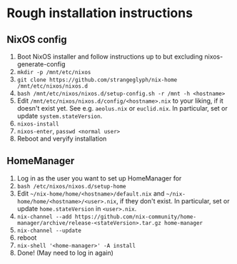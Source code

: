 # Rough installation instructions

## NixOS config
1. Boot NixOS installer and follow instructions up to but excluding nixos-generate-config
2. `mkdir -p /mnt/etc/nixos`
3. `git clone https://github.com/strangeglyph/nix-home /mnt/etc/nixos/nixos.d`
4. `bash /mnt/etc/nixos/nixos.d/setup-config.sh -r /mnt -h <hostname>`
5. Edit `/mnt/etc/nixos/nixos.d/config/<hostname>.nix` to your liking, if it doesn't exist yet. 
   See e.g. `aeolus.nix` or `euclid.nix`. In particular, set or update `system.stateVersion`.
6. `nixos-install`
7. `nixos-enter`, `passwd <normal user>`
8. Reboot and veryify installation

## HomeManager
1. Log in as the user you want to set up HomeManager for
2. `bash /etc/nixos/nixos.d/setup-home` 
3. Edit `~/nix-home/home/<hostname>/default.nix` and `~/nix-home/home/<hostname>/<user>.nix`, 
   if they don't exist. In particular, set or update `home.stateVersion` in `<user>.nix`.
4. `nix-channel --add https://github.com/nix-community/home-manager/archive/release-<stateVersion>.tar.gz home-manager`
5. `nix-channel --update`
6. reboot
7. `nix-shell '<home-manager>' -A install`
8. Done! (May need to log in again)
